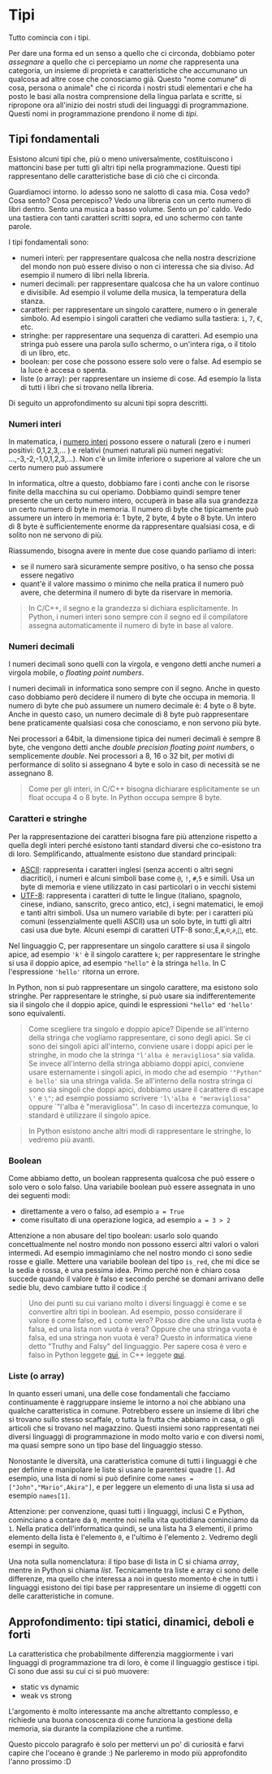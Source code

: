 # Tipi

Tutto comincia con i tipi. 

Per dare una forma ed un senso a quello che ci circonda, dobbiamo poter _assegnare_ a quello che ci percepiamo un _nome_ che rappresenta una categoria, un insieme di proprietà e caratteristiche che accumunano un qualcosa ad altre cose che conosciamo già. Questo "nome comune" di cosa, persona o animale" che ci ricorda i nostri studi elementari e che ha posto le basi alla nostra comprensione della lingua parlata e scritte, si ripropone ora all'inizio dei nostri studi dei linguaggi di programmazione. Questi nomi in programmazione prendono il nome di _tipi_.

## Tipi fondamentali
Esistono alcuni tipi che, più o meno universalmente, costituiscono i mattoncini base per tutti gli altri tipi nella programmazione. Questi tipi rappresentano delle caratteristiche base di ciò che ci circonda.

Guardiamoci intorno. Io adesso sono ne salotto di casa mia. Cosa vedo? Cosa sento? Cosa percepisco? Vedo una libreria con un certo numero di libri dentro. Sento una musica a basso volume. Sento un po' caldo. Vedo una tastiera con tanti caratteri scritti sopra, ed uno schermo con tante parole. 

I tipi fondamentali sono:
 - numeri interi: per rappresentare qualcosa che nella nostra descrizione del mondo non può essere diviso o non ci interessa che sia diviso. Ad esempio il numero di libri nella libreria.
 - numeri decimali: per rappresentare qualcosa che ha un valore continuo e divisibile. Ad esempio il volume della musica, la temperatura della stanza.
 - caratteri: per rappresentare un singolo carattere, numero o in generale simbolo. Ad esempio i singoli caratteri che vediamo sulla tastiera: `i`, `7`, `€`, etc.
 - stringhe: per rappresentare una sequenza di caratteri. Ad esempio una stringa può essere una parola sullo schermo, o un'intera riga, o il titolo di un libro, etc.
 - boolean: per cose che possono essere solo vere o false. Ad esempio se la luce è accesa o spenta.
 - liste (o array): per rappresentare un insieme di cose. Ad esempio la lista di tutti i libri che si trovano nella libreria.
 


Di seguito un approfondimento su alcuni tipi sopra descritti.

### Numeri interi
In matematica, i [numero interi](https://it.wikipedia.org/wiki/Numero_intero) possono essere o naturali (zero e i numeri positivi: 0,1,2,3,... ) e relativi (numeri naturali più numeri negativi: ...,-3,-2,-1,0,1,2,3,...). Non c'è un limite inferiore o superiore al valore che un certo numero può assumere

In informatica, oltre a questo, dobbiamo fare i conti anche con le risorse finite della macchina su cui operiamo. Dobbiamo quindi sempre tener presente che un certo numero intero, occuperà in base alla sua grandezza un certo numero di byte in memoria. Il numero di byte che tipicamente può assumere un intero in memoria è: 1 byte, 2 byte, 4 byte o 8 byte. Un intero di 8 byte è sufficientemente enorme da rappresentare qualsiasi cosa, e di solito non ne servono di più.

Riassumendo, bisogna avere in mente due cose quando parliamo di interi:
- se il numero sarà sicuramente sempre positivo, o ha senso che possa essere negativo
- quant'è il valore massimo o minimo che nella pratica il numero può avere, che determina il numero di byte da riservare in memoria.

> In C/C++, il segno e la grandezza si dichiara esplicitamente. In Python, i numeri interi sono sempre con il segno ed il compilatore assegna automaticamente il numero di byte in base al valore.

### Numeri decimali
I numeri decimali sono quelli con la virgola, e vengono detti anche numeri a virgola mobile, o _floating point numbers_.

I numeri decimali in informatica sono sempre con il segno. Anche in questo caso dobbiamo però decidere il numero di byte che occupa in memoria. Il numero di byte che può assumere un numero decimale è: 4 byte o 8 byte. Anche in questo caso, un numero decimale di 8 byte può rappresentare bene praticamente qualsiasi cosa che conosciamo, e non servono più byte.

Nei processori a 64bit, la dimensione tipica dei numeri decimali è sempre 8 byte, che vengono detti anche _double precision floating point numbers_, o semplicemente _double_. Nei processori a 8, 16 o 32 bit, per motivi di performance di solito si assegnano 4 byte e solo in caso di necessità se ne assegnano 8.

> Come per gli interi, in C/C++ bisogna dichiarare esplicitamente se un float occupa 4 o 8 byte. In Python occupa sempre 8 byte.

### Caratteri e stringhe
Per la rappresentazione dei caratteri bisogna fare più attenzione rispetto a quella degli interi perché esistono tanti standard diversi che co-esistono tra di loro. Semplificando, attualmente esistono due standard principali:
- [ASCII](https://it.wikipedia.org/wiki/ASCII): rappresenta i caratteri inglesi (senza accenti o altri segni diacritici), i numeri e alcuni simboli base come `@`, `!`, `#`,`5` e simili. Usa un byte di memoria e viene utilizzato in casi particolari o in vecchi sistemi
- [UTF-8](https://it.wikipedia.org/wiki/UTF-8): rappresenta i caratteri di tutte le lingue (italiano, spagnolo, cinese, indiano, sanscrito, greco antico, etc), i segni matematici, le emoji e tanti altri simboli. Usa un numero variabile di byte: per i caratteri più comuni (essenzialmente quelli ASCII) usa un solo byte, in tutti gli altri casi usa due byte. Alcuni esempi di caratteri UTF-8 sono:,`Ẽ`,`≢`,`©`,`∂`,`🌷`, etc.

Nel linguaggio C, per rappresentare un singolo carattere si usa il singolo apice, ad esempio `'k'` è il singolo carattere `k`; per rappresentare le stringhe si usa il doppio apice, ad esempio `"hello"` è la stringa `hello`. In C l'espressione `'hello'` ritorna un errore.

In Python, non si può rappresentare un singolo carattere, ma esistono solo stringhe. Per rappresentare le stringhe, si può usare sia indifferentemente sia il singolo che il doppio apice, quindi le espressioni `"hello"` ed `'hello'` sono equivalenti.

> Come scegliere tra singolo e doppio apice? Dipende se all'interno della stringa che vogliamo rappresentare, ci sono degli apici. Se ci sono dei singoli apici all'interno, conviene usare i doppi apici per le stringhe, in modo che la stringa `"l'alba è meravigliosa"` sia valida. Se invece all'interno della stringa abbiamo doppi apici, conviene usare esternamente i singoli apici, in modo che ad esempio `'"Python" è bello'` sia una stringa valida. Se all'interno della nostra stringa ci sono sia singoli che doppi apici, dobbiamo usare il carattere di escape `\'` e `\"`; ad esempio possiamo scrivere `'l\'alba è "meravigliosa"` oppure `"l'alba è \"meravigliosa\"'. In caso di incertezza comunque, lo standard è utilizzare il singolo apice.

> In Python esistono anche altri modi di rappresentare le stringhe, lo vedremo più avanti.

### Boolean

Come abbiamo detto, un boolean rappresenta qualcosa che può essere o  solo vero o solo falso. Una variabile boolean può essere assegnata in uno dei seguenti modi:
- direttamente a vero o falso, ad esempio `a = True`
- come risultato di una operazione logica, ad esempio `a = 3 > 2`

Attenzione a non abusare del tipo boolean: usarlo solo quando concettualmente nel nostro mondo non possono esserci altri valori o valori intermedi. Ad esempio immaginiamo che nel nostro mondo ci sono sedie rosse e gialle. Mettere una variabile boolean del tipo `is_red`, che mi dice se la sedia è rossa, è una pessima idea. Primo perché non è chiaro cosa succede quando il valore è falso e secondo perché se domani arrivano delle sedie blu, devo cambiare tutto il codice :(

> Uno dei punti su cui variano molto i diversi linguaggi è come e se convertire altri tipi in boolean. Ad esempio, posso considerare il valore `0` come falso, ed `1` come vero? Posso dire che una lista vuota è falsa, ed una lista non vuota è vera? Oppure che una stringa vuota è falsa, ed una stringa non vuota è vera? Questo in informatica viene detto "Truthy and Falsy" del linguaggio. Per sapere cosa è vero e falso in Python leggete [qui](https://docs.python.org/2.4/lib/truth.html), in C++ leggete [qui](https://www.geeksforgeeks.org/bool-data-type-in-c/).

### Liste (o array)
In quanto esseri umani, una delle cose fondamentali che facciamo continuamente è raggruppare insieme le intorno a noi che abbiano una qualche caratteristica in comune. Potrebbero essere un insieme di libri che si trovano sullo stesso scaffale, o tutta la frutta che abbiamo in casa, o gli articoli che si trovano nel magazzino. Questi insiemi sono rappresentati nei diversi linguaggi di programmazione in modo molto vario e con diversi nomi, ma quasi sempre sono un tipo base del linguaggio stesso.

Nonostante le diversità, una caratteristica comune di tutti i linguaggi è che per definire e manipolare le liste si usano le parentesi quadre `[]`. Ad esempio, una lista di nomi si può definire come `names = ["John","Mario",Akira"]`, e per leggere un elemento di una lista si usa ad esempio `names[1]`.

Attenzione: per convenzione, quasi tutti i linguaggi, inclusi C e Python, cominciano a contare da `0`, mentre noi nella vita quotidiana cominciamo da `1`. Nella pratica dell'informatica quindi, se una lista ha 3 elementi, il primo elemento della lista è l'elemento `0`, e l'ultimo è l'elemento `2`. Vedremo degli esempi in seguito.

Una nota sulla nomenclatura: il tipo base di lista in C si chiama _array_, mentre in Python si chiama _list_. Tecnicamente tra liste e array ci sono delle differenze, ma quello che interessa a noi in questo momento è che in tutti i linguaggi esistono dei tipi base per rappresentare un insieme di oggetti con delle caratteristiche in comune.


## Approfondimento: tipi statici, dinamici, deboli e forti
La caratteristica che probabilmente differenzia maggiormente i vari linguaggi di programmazione tra di loro, è come il linguaggio gestisce i tipi. Ci sono due assi su cui ci si può muovere:
- static vs dynamic
- weak vs strong

L'argomento è molto interessante ma anche altrettanto complesso, e richiede una buona conoscenza di come funziona la gestione della memoria, sia durante la compilazione che a runtime.

Questo piccolo paragrafo è solo per mettervi un po' di curiosità e farvi capire che l'oceano è grande :) Ne parleremo in modo più approfondito l'anno prossimo :D



